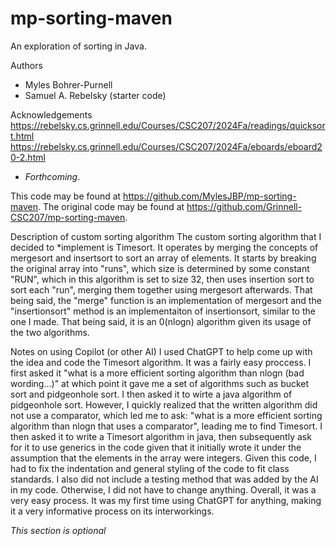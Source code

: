 # mp-sorting-maven

An exploration of sorting in Java.

Authors

* Myles Bohrer-Purnell
* Samuel A. Rebelsky (starter code)

Acknowledgements
https://rebelsky.cs.grinnell.edu/Courses/CSC207/2024Fa/readings/quicksort.html
https://rebelsky.cs.grinnell.edu/Courses/CSC207/2024Fa/eboards/eboard20-2.html
* _Forthcoming_.

This code may be found at <https://github.com/MylesJBP/mp-sorting-maven>. The original code may be found at <https://github.com/Grinnell-CSC207/mp-sorting-maven>.

Description of custom sorting algorithm
The custom sorting algorithm that I decided to *implement is Timesort. It operates by merging the concepts of mergesort and insertsort to sort an array of elements. It starts by breaking the original array into "runs", which size is determined by some constant "RUN", which in this algorithm is set to size 32, then uses insertion sort to sort each "run", merging them together using mergesort afterwards. That being said, the "merge" function is an implementation of mergesort and the "insertionsort" method is an implementaiton of insertionsort, similar to the one I made. That being said, it is an 0(nlogn) algorithm given its usage of the two algorithms. 

Notes on using Copilot (or other AI)
I used ChatGPT to help come up with the idea and code the Timesort algorithm. It was a fairly easy proccess. I first asked it "what is a more efficient sorting algorithm than nlogn (bad wording...)" at which point it gave me a set of algorithms such as bucket sort and pidgeonhole sort. I then asked it to wirte a java algorithm of pidgeonhole sort. However, I quickly realized that the written algorithm did not use a comparator, which led me to ask: "what is a more efficient sorting algorithm than nlogn that uses a comparator", leading me to find Timesort. I then asked it to write a Timesort algorithm in java, then subsequently ask for it to use generics in the code given that it initially wrote it under the assumption that the elements in the array were integers. Given this code, I had to fix the indentation and general styling of the code to fit class standards. I also did not include a testing method that was added by the AI in my code. Otherwise, I did not have to change anything. Overall, it was a very easy process. It was my first time using ChatGPT for anything, making it a very informative process on its interworkings.

_This section is optional_

